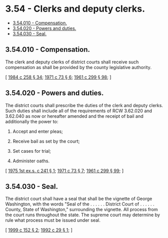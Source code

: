 # 3.54 - Clerks and deputy clerks.
* [3.54.010 - Compensation.](#354010---compensation)
* [3.54.020 - Powers and duties.](#354020---powers-and-duties)
* [3.54.030 - Seal.](#354030---seal)
## 3.54.010 - Compensation.
The clerk and deputy clerks of district courts shall receive such compensation as shall be provided by the county legislative authority.

\[ [1984 c 258 § 34](http://leg.wa.gov/CodeReviser/documents/sessionlaw/1984c258.pdf?cite=1984%20c%20258%20§%2034); [1971 c 73 § 6](http://leg.wa.gov/CodeReviser/documents/sessionlaw/1971c73.pdf?cite=1971%20c%2073%20§%206); [1961 c 299 § 98](http://leg.wa.gov/CodeReviser/documents/sessionlaw/1961c299.pdf?cite=1961%20c%20299%20§%2098); \]

## 3.54.020 - Powers and duties.
The district courts shall prescribe the duties of the clerk and deputy clerks. Such duties shall include all of the requirements of RCW 3.62.020 and 3.62.040 as now or hereafter amended and the receipt of bail and additionally the power to:

1. Accept and enter pleas;

2. Receive bail as set by the court;

3. Set cases for trial;

4. Administer oaths.

\[ [1975 1st ex.s. c 241 § 1](http://leg.wa.gov/CodeReviser/documents/sessionlaw/1975ex1c241.pdf?cite=1975%201st%20ex.s.%20c%20241%20§%201); [1971 c 73 § 7](http://leg.wa.gov/CodeReviser/documents/sessionlaw/1971c73.pdf?cite=1971%20c%2073%20§%207); [1961 c 299 § 99](http://leg.wa.gov/CodeReviser/documents/sessionlaw/1961c299.pdf?cite=1961%20c%20299%20§%2099); \]

## 3.54.030 - Seal.
The district court shall have a seal that shall be the vignette of George Washington, with the words "Seal of the . . . . . . District Court of . . . . . . County, State of Washington," surrounding the vignette. All process from the court runs throughout the state. The supreme court may determine by rule what process must be issued under seal.

\[ [1999 c 152 § 2](http://lawfilesext.leg.wa.gov/biennium/1999-00/Pdf/Bills/Session%20Laws/House/1263.SL.pdf?cite=1999%20c%20152%20§%202); [1992 c 29 § 1](http://lawfilesext.leg.wa.gov/biennium/1991-92/Pdf/Bills/Session%20Laws/Senate/6134.SL.pdf?cite=1992%20c%2029%20§%201); \]

